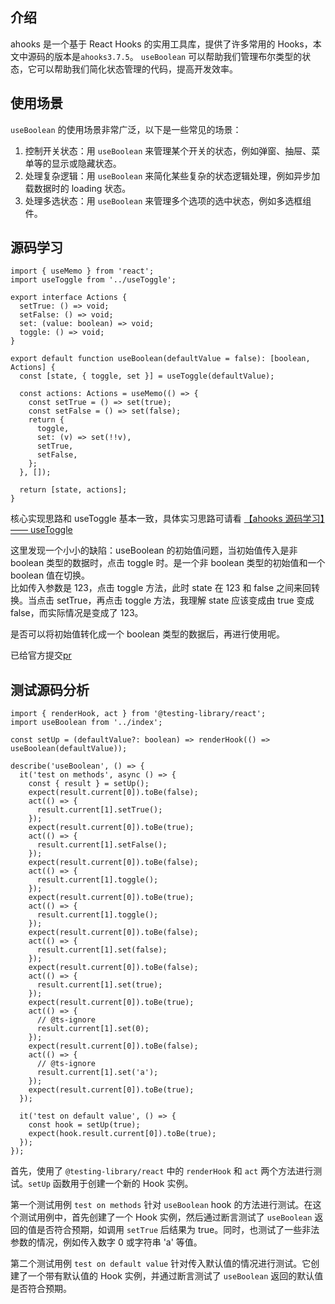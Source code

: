 ## 介绍

ahooks 是一个基于 React Hooks 的实用工具库，提供了许多常用的 Hooks，本文中源码的版本是`ahooks3.7.5`。
`useBoolean` 可以帮助我们管理布尔类型的状态，它可以帮助我们简化状态管理的代码，提高开发效率。

## 使用场景

`useBoolean` 的使用场景非常广泛，以下是一些常见的场景：

1.  控制开关状态：用 `useBoolean` 来管理某个开关的状态，例如弹窗、抽屉、菜单等的显示或隐藏状态。
2.  处理复杂逻辑：用 `useBoolean` 来简化某些复杂的状态逻辑处理，例如异步加载数据时的 loading 状态。
3.  处理多选状态：用 `useBoolean` 来管理多个选项的选中状态，例如多选框组件。

## 源码学习

```
import { useMemo } from 'react';
import useToggle from '../useToggle';

export interface Actions {
  setTrue: () => void;
  setFalse: () => void;
  set: (value: boolean) => void;
  toggle: () => void;
}

export default function useBoolean(defaultValue = false): [boolean, Actions] {
  const [state, { toggle, set }] = useToggle(defaultValue);

  const actions: Actions = useMemo(() => {
    const setTrue = () => set(true);
    const setFalse = () => set(false);
    return {
      toggle,
      set: (v) => set(!!v),
      setTrue,
      setFalse,
    };
  }, []);

  return [state, actions];
}
```

核心实现思路和 useToggle 基本一致，具体实习思路可请看
[【ahooks 源码学习】—— useToggle](https://juejin.cn/post/7208420221042999356)

这里发现一个小小的缺陷：useBoolean 的初始值问题，当初始值传入是非 boolean 类型的数据时，点击 toggle 时。是一个非 boolean 类型的初始值和一个 boolean 值在切换。  
比如传入参数是 123，点击 toggle 方法，此时 state 在 123 和 false 之间来回转换。当点击 setTrue，再点击 toggle 方法，我理解 state 应该变成由 true 变成 false，而实际情况是变成了 123。

是否可以将初始值转化成一个 boolean 类型的数据后，再进行使用呢。

已给官方提交[pr](https://github.com/alibaba/hooks/issues/2104)

## 测试源码分析

```
import { renderHook, act } from '@testing-library/react';
import useBoolean from '../index';

const setUp = (defaultValue?: boolean) => renderHook(() => useBoolean(defaultValue));

describe('useBoolean', () => {
  it('test on methods', async () => {
    const { result } = setUp();
    expect(result.current[0]).toBe(false);
    act(() => {
      result.current[1].setTrue();
    });
    expect(result.current[0]).toBe(true);
    act(() => {
      result.current[1].setFalse();
    });
    expect(result.current[0]).toBe(false);
    act(() => {
      result.current[1].toggle();
    });
    expect(result.current[0]).toBe(true);
    act(() => {
      result.current[1].toggle();
    });
    expect(result.current[0]).toBe(false);
    act(() => {
      result.current[1].set(false);
    });
    expect(result.current[0]).toBe(false);
    act(() => {
      result.current[1].set(true);
    });
    expect(result.current[0]).toBe(true);
    act(() => {
      // @ts-ignore
      result.current[1].set(0);
    });
    expect(result.current[0]).toBe(false);
    act(() => {
      // @ts-ignore
      result.current[1].set('a');
    });
    expect(result.current[0]).toBe(true);
  });

  it('test on default value', () => {
    const hook = setUp(true);
    expect(hook.result.current[0]).toBe(true);
  });
});
```

首先，使用了 `@testing-library/react` 中的 `renderHook` 和 `act` 两个方法进行测试。`setUp` 函数用于创建一个新的 Hook 实例。

第一个测试用例 `test on methods` 针对 `useBoolean` hook 的方法进行测试。在这个测试用例中，首先创建了一个 Hook 实例，然后通过断言测试了 `useBoolean` 返回的值是否符合预期，如调用 `setTrue` 后结果为 true。同时，也测试了一些非法参数的情况，例如传入数字 0 或字符串 'a' 等值。

第二个测试用例 `test on default value` 针对传入默认值的情况进行测试。它创建了一个带有默认值的 Hook 实例，并通过断言测试了 `useBoolean` 返回的默认值是否符合预期。
